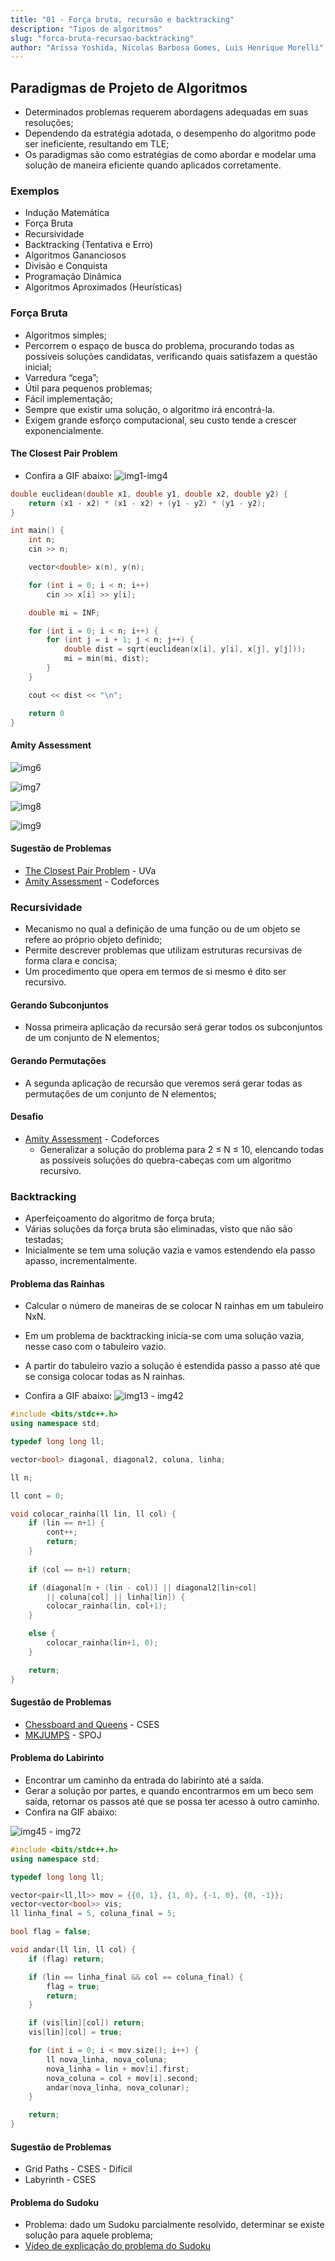```yaml
---
title: "01 - Força bruta, recursão e backtracking"
description: "Tipos de algoritmos"
slug: "forca-bruta-recursao-backtracking"
author: "Arissa Yoshida, Nicolas Barbosa Gomes, Luis Henrique Morelli"
---
```

## Paradigmas de Projeto de Algoritmos
- Determinados problemas requerem abordagens adequadas em suas resoluções;
- Dependendo da estratégia adotada, o desempenho do algoritmo pode ser ineficiente, resultando em TLE;
- Os paradigmas são como estratégias de como abordar e modelar uma solução de maneira eficiente quando aplicados corretamente.

### Exemplos
- Indução Matemática
- Força Bruta
- Recursividade
- Backtracking (Tentativa e Erro)
- Algoritmos Gananciosos
- Divisão e Conquista
- Programação Dinâmica
- Algoritmos Aproximados (Heurísticas)

### Força Bruta
- Algoritmos simples;
- Percorrem o espaço de busca do problema, procurando todas as possíveis soluções candidatas, verificando quais satisfazem a questão inicial;
- Varredura “cega”;
- Útil para pequenos problemas;
- Fácil implementação;
- Sempre que existir uma solução, o algoritmo irá encontrá-la.
- Exigem grande esforço computacional, seu custo tende a crescer exponencialmente.

#### The Closest Pair Problem
- Confira a GIF abaixo:
![img1-img4](gif1.gif)

``` cpp
double euclidean(double x1, double y1, double x2, double y2) {
    return (x1 - x2) * (x1 - x2) + (y1 - y2) * (y1 - y2);
}

int main() {
    int n;
    cin >> n;

    vector<double> x(n), y(n);

    for (int i = 0; i < n; i++)
        cin >> x[i] >> y[i];

    double mi = INF;

    for (int i = 0; i < n; i++) {
        for (int j = i + 1; j < n; j++) {
            double dist = sqrt(euclidean(x[i], y[i], x[j], y[j]));
            mi = min(mi, dist);
        }
    }

    cout << dist << "\n";

    return 0
}
```

#### Amity Assessment
![img6](img6.png)

![img7](img7.png)

![img8](img8.png)

![img9](img9.png)

#### Sugestão de Problemas
- [The Closest Pair Problem](https://onlinejudge.org/index.php?option=onlinejudge&page=show_problem&problem=1186) - UVa
- [Amity Assessment](https://onlinejudge.org/index.php?option=onlinejudge&page=show_problem&problem=1186) - Codeforces

### Recursividade
- Mecanismo no qual a definição de uma função ou de um objeto se refere ao próprio objeto definido;
- Permite descrever problemas que utilizam estruturas recursivas de forma clara e concisa;
- Um procedimento que opera em termos de si mesmo é dito ser recursivo.

#### Gerando Subconjuntos
- Nossa primeira aplicação da recursão será gerar todos os subconjuntos de um conjunto de N elementos;

#### Gerando Permutações
- A segunda aplicação de recursão que veremos será gerar todas as permutações de um conjunto de N elementos;

#### Desafio
- [Amity Assessment](https://codeforces.com/problemset/problem/645/A) - Codeforces
    - Generalizar a solução do problema para 2 ≤ N ≤ 10, elencando todas as possíveis soluções do quebra-cabeças com um algoritmo recursivo.

### Backtracking
- Aperfeiçoamento do algoritmo de força bruta;
- Várias soluções da força bruta são eliminadas, visto que não são testadas;
- Inicialmente se tem uma solução vazia e vamos estendendo ela passo apasso, incrementalmente.

#### Problema das Rainhas
- Calcular o número de maneiras de se colocar N rainhas em um tabuleiro NxN.
- Em um problema de backtracking inicia-se com uma solução vazia, nesse caso com o tabuleiro vazio.
- A partir do tabuleiro vazio a solução é estendida passo a passo até que se consiga colocar todas as N rainhas.

- Confira a GIF abaixo:
![img13 - img42](gif2.gif)

``` cpp
#include <bits/stdc++.h>
using namespace std;

typedef long long ll;

vector<bool> diagonal, diagonal2, coluna, linha;

ll n;

ll cont = 0;

void colocar_rainha(ll lin, ll col) {
    if (lin == n+1) {
        cont++;
        return;
    }
    
    if (col == n+1) return;

    if (diagonal[n + (lin - col)] || diagonal2[lin+col] 
        || coluna[col] || linha[lin]) {
        colocar_rainha(lin, col+1);
    }

    else {
        colocar_rainha(lin+1, 0);
    }

    return;
}
```

#### Sugestão de Problemas
- [Chessboard and Queens](https://cses.fi/problemset/task/1624) - CSES
- [MKJUMPS](https://www.spoj.com/problems/MKJUMPS/) - SPOJ

#### Problema do Labirinto
- Encontrar um caminho da entrada do labirinto até a saída.
- Gerar a solução por partes, e quando encontrarmos em um beco sem saída, retornar os passos até que se possa ter acesso à outro caminho.
- Confira na GIF abaixo:

![img45 - img72](gif3.gif)

``` cpp
#include <bits/stdc++.h>
using namespace std;

typedef long long ll;

vector<pair<ll,ll>> mov = {{0, 1}, {1, 0}, {-1, 0}, {0, -1}};
vector<vector<bool>> vis;
ll linha_final = 5, coluna_final = 5;

bool flag = false;

void andar(ll lin, ll col) {
    if (flag) return;

    if (lin == linha_final && col == coluna_final) {
        flag = true;
        return;
    }

    if (vis[lin][col]) return;
    vis[lin][col] = true;

    for (int i = 0; i < mov.size(); i++) {
        ll nova_linha, nova_coluna;
        nova_linha = lin + mov[i].first;
        nova_coluna = col + mov[i].second;
        andar(nova_linha, nova_colunar);
    }

    return;
}
```

#### Sugestão de Problemas
- Grid Paths - CSES - Difícil
- Labyrinth - CSES

#### Problema do Sudoku
- Problema: dado um Sudoku parcialmente resolvido, determinar se existe solução para aquele problema;
- [Vídeo de explicação do problema do Sudoku](https://www.youtube.com/watch?v=JzONv5kaPJM)
